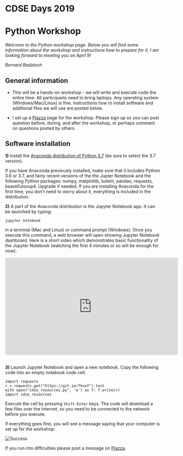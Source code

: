 # CDSE Days 2019
# Python Workshop


*Welcome to the Python workshop page.  Below you will find some information about the workshop
and instructions how to prepare for it. I am looking forward to meeting you on April 9!*

*Bernard Badzioch*


##  General information

* This will be a hands-on workshop - we will write and execute code the entire time.
All participants need to bring laptops. Any operating system (Windows/Mac/Linux) is fine.
Instructions how to install software and additional files we will use are posted below.

* I set up a [Piazza](http://piazza.com/buffalo/spring2019/cdsepython) page
for the workshop. Please sign up so you can post question before, during, and after
the workshop, or perhaps comment on questions posted by others.  


## Software installation

**1)** Install the [Anaconda distribution of Python 3.7](https://www.anaconda.com/download)
(be sure to select the 3.7 version).

If you have Anaconda previously installed, make sure that it includes Python 3.6
or 3.7, and fairly recent versions of the the Jupter Notebook and the following
Python packages: numpy, matplotlib, bokeh, pandas, requests, beautifulsoup4. Upgrade if needed.
If you are installing Anaconda for the first time, you don't need to worry about it, everything
is included in the distribution.  

**2)** A part of the Anaconda distribution is the Jupyter Notebook app.  It can be launched by typing:

```jupyter notebook``` 

in a terminal (Mac and Linux)  or command prompt (Windows). Once you execute
this command, a web browser will open showing Jupyter Notebook dashboard.  Here is a short
video which demonstrates basic functionality of the Jupyter Notebook (watching the first 
4 minutes or so will be enough for now):

<div align="center">
<iframe  max-width="100%" width="560px" height="315px" src="https://www.youtube.com/embed/BJnro9jQ3fE" frameborder="0" allow="accelerometer; autoplay; encrypted-media; gyroscope; picture-in-picture" allowfullscreen></iframe>
</div>
<br/>

**3)** Launch Jupyter Notebook and open a new notebook. Copy the following code into an empty
notebook code cell:

```
import requests
r = requests.get("https://git.io/fhxxf").text
with open("cdse_resources.py", 'w') as f: f.write(r)
import cdse_resources
```

Execute the cell by pressing  `Shift-Enter` keys. The code will download a few files over the internet, 
so you need to be connected to the network before you execute.

If everything goes fine, you will see a message saying that your computer is set up
for the workshop:

![Success](images/success.png)

If you run into difficulties please post a message on [Piazza](http://piazza.com/buffalo/spring2019/cdsepython).
